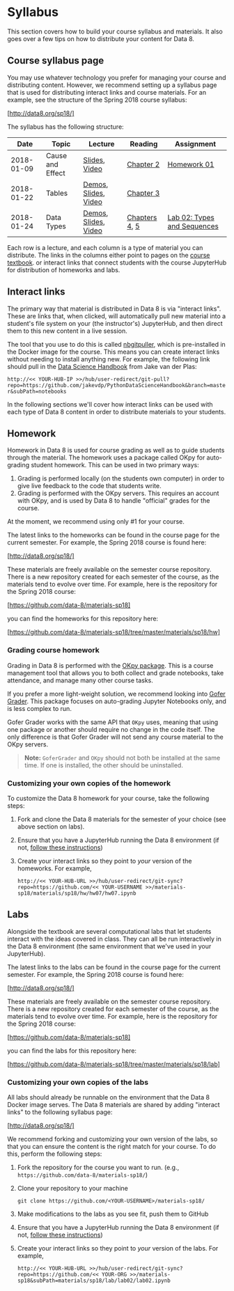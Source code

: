 # Syllabus 

This section covers how to build your course syllabus and materials. It also goes over 
a few tips on how to distribute your content for Data 8.


## Course syllabus page

You may use whatever technology you prefer for managing your course and
distributing content. However, we recommend setting up a syllabus page that
is used for distributing interact links and course materials. For an example,
see the structure of the Spring 2018 course syllabus:

[http://data8.org/sp18/]

The syllabus has the following structure:

| Date          | Topic | Lecture  | Reading | Assignment
| ------------- | ----- | -------  | ------- | ----------
| 2018-01-09 | Cause and Effect | [Slides](http://data8.org/materials-sp18/lec/lec02PDF.pdf), [Video](https://www.youtube.com/watch?v=oF9rA2PYG6A) | [Chapter 2](https://www.inferentialthinking.com/chapters/02/causality-and-experiments.html) | [Homework 01](http://datahub.berkeley.edu/hub/user-redirect/git-sync?repo=https://github.com/data-8/materials-sp18&subPath=materials/sp18/hw/hw01/hw01.ipynb)
| 2018-01-22 | Tables | [Demos](http://datahub.berkeley.edu/hub/user-redirect/git-sync?repo=https://github.com/data-8/materials-sp18&subPath=lec/lec03.ipynb), [Slides](http://data8.org/materials-sp18/lec/lec03PDF.pdf), [Video](https://www.youtube.com/watch?v=NLw4egmXBHM) | [Chapter 3](https://www.inferentialthinking.com/chapters/03/programming-in-python.html)| |
| 2018-01-24 | Data Types | [Demos](http://datahub.berkeley.edu/hub/user-redirect/git-sync?repo=https://github.com/data-8/materials-sp18&subPath=lec/lec04.ipynb), [Slides](http://data8.org/materials-sp18/lec/lec04PDF.pdf), [Video](https://www.youtube.com/watch?v=O3AAJs7dx-c) | [Chapters 4](https://www.inferentialthinking.com/chapters/04/data-types.html), [5](https://www.inferentialthinking.com/chapters/05/sequences.html)| [Lab 02: Types and Sequences](http://datahub.berkeley.edu/hub/user-redirect/git-sync?repo=https://github.com/data-8/materials-sp18&subPath=materials/sp18/lab/lab02/lab02.ipynb)

Each row is a lecture, and each column is a type of material you can distribute.
The links in the columns either point to pages on the [course textbook](https://inferentialthinking.com).
or interact links that connect students with the course JupyterHub for distribution of homeworks and labs.



## Interact links

The primary way that material is distributed in Data 8 is via "interact links". These are links that,
when clicked, will automatically pull new material into a student's file system on your (the instructor's) JupyterHub, and then
direct them to this new content in a live session.

The tool that you use to do this is called [nbgitpuller](https://github.com/data-8/nbgitpuller),
which is pre-installed in the Docker image for the course. This means you can create interact links
without needing to install anything new. For example, the following link should pull in
the [Data Science Handbook](https://github.com/jakevdp/PythonDataScienceHandbook/tree/master/notebooks) from Jake van der Plas:

`http://<< YOUR-HUB-IP >>/hub/user-redirect/git-pull?repo=https://github.com/jakevdp/PythonDataScienceHandbook&branch=master&subPath=notebooks`

In the following sections we'll cover how interact links can be used with each type of Data 8
content in order to distribute materials to your students.


## Homework

Homework in Data 8 is used for course grading as well as to guide students through the
material. The homework uses a package called OKpy for auto-grading student homework. This can be
used in two primary ways:

1. Grading is performed locally (on the students own computer) in order to give live feedback
   to the code that students write.
2. Grading is performed with the OKpy servers. This requires an account with OKpy, and is
   used by Data 8 to handle "official" grades for the course.

At the moment, we recommend using only #1 for your course.

The latest links to the homeworks can be found in the course page for the current
semester. For example, the Spring 2018 course is found here:

[http://data8.org/sp18/]

These materials are freely available on the semester course repository.
There is a new repository created for each semester of the course, as the materials
tend to evolve over time. For example, here is the repository for the Spring 2018 course:

[https://github.com/data-8/materials-sp18]

you can find the homeworks for this repository here:

[https://github.com/data-8/materials-sp18/tree/master/materials/sp18/hw]


### Grading course homework

Grading in Data 8 is performed with the [OKpy package](https://okpy.org/). This is a course
management tool that allows you to both collect and grade notebooks, take
attendance, and manage many other course tasks.

If you prefer a more light-weight solution, we recommend looking into [Gofer Grader](https://github.com/data-8/Gofer-Grader).
This package focuses on auto-grading Jupyter Notebooks only, and is less complex to run.

Gofer Grader works with the same API that `OKpy` uses, meaning that using one package
or another should require no change in the code itself. The only difference is that
Gofer Grader will not send any course material to the OKpy servers.

> **Note:** `GoferGrader` and `OKpy` should not both be installed at the same time. If one
  is installed, the other should be uninstalled.

### Customizing your own copies of the homework

To customize the Data 8 homework for your course, take the following steps:

1. Fork and clone the Data 8 materials for the semester of your choice (see above section on labs).
2. Ensure that you have a JupyterHub running the Data 8 environment (if not, [follow these instructions](customize_hub_environment.html))
3. Create your interact links so they point to *your* version of the homeworks. For example,

       http://<< YOUR-HUB-URL >>/hub/user-redirect/git-sync?repo=https://github.com/<< YOUR-USERNAME >>/materials-sp18/materials/sp18/hw/hw07/hw07.ipynb

## Labs

Alongside the textbook are several computational labs that let students interact with the
ideas covered in class. They can all be run interactively in the Data 8 environment (the same
environment that we've used in your JupyterHub).

The latest links to the labs can be found in the course page for the current
semester. For example, the Spring 2018 course is found here:

[http://data8.org/sp18/]

These materials are freely available on the semester course repository.
There is a new repository created for each semester of the course, as the materials
tend to evolve over time. For example, here is the repository for the Spring 2018 course:

[https://github.com/data-8/materials-sp18]

you can find the labs for this repository here:

[https://github.com/data-8/materials-sp18/tree/master/materials/sp18/lab]


### Customizing your own copies of the labs

All labs should already be runnable on the environment that the Data 8 Docker image serves.
The Data 8 materials are shared by adding
"interact links" to the following syllabus page:

[http://data8.org/sp18/]

We recommend forking and customizing your own version of the labs, so that you can ensure the
content is the right match for your course. To do this, perform the following steps:

1. Fork the repository for the course you want to run. (e.g., `https://github.com/data-8/materials-sp18/`)
2. Clone your repository to your machine

       git clone https://github.com/<YOUR-USERNAME>/materials-sp18/

3. Make modifications to the labs as you see fit, push them to GitHub
4. Ensure that you have a JupyterHub running the Data 8 environment (if not, [follow these instructions](customize_hub_environment))
5. Create your interact links so they point to *your* version of the labs. For example,

       http://<< YOUR-HUB-URL >>/hub/user-redirect/git-sync?repo=https://github.com/<< YOUR-ORG >>/materials-sp18&subPath=materials/sp18/lab/lab02/lab02.ipynb
